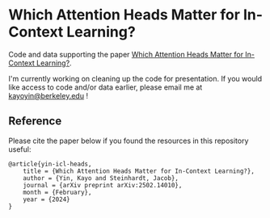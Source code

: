 # Which Attention Heads Matter for In-Context Learning?

Code and data supporting the paper [Which Attention Heads Matter for In-Context Learning?]([https://arxiv.org/abs/2406.04024](https://arxiv.org/abs/2502.14010)).

I'm currently working on cleaning up the code for presentation. If you would like access to code and/or data earlier, please email me at kayoyin@berkeley.edu !

## Reference

Please cite the paper below if you found the resources in this repository useful:

```
@article{yin-icl-heads,
    title = {Which Attention Heads Matter for In-Context Learning?},
    author = {Yin, Kayo and Steinhardt, Jacob},
    journal = {arXiv preprint arXiv:2502.14010},
    month = {February},
    year = {2024}
}
```
